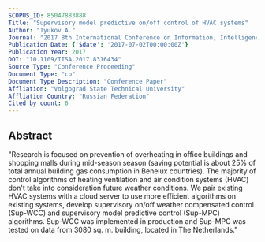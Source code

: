 ```yaml
---
SCOPUS_ID: 85047883888
Title: "Supervisory model predictive on/off control of HVAC systems"
Author: "Tyukov A."
Journal: "2017 8th International Conference on Information, Intelligence, Systems and Applications, IISA 2017"
Publication Date: {'$date': '2017-07-02T00:00:00Z'}
Publication Year: 2017
DOI: "10.1109/IISA.2017.8316434"
Source Type: "Conference Proceeding"
Document Type: "cp"
Document Type Description: "Conference Paper"
Affliation: "Volgograd State Technical University"
Affliation Country: "Russian Federation"
Cited by count: 6
---
```


## Abstract
"Research is focused on prevention of overheating in office buildings and shopping malls during mid-season season (saving potential is about 25% of total annual building gas consumption in Benelux countries). The majority of control algorithms of heating ventilation and air condition systems (HVAC) don't take into consideration future weather conditions. We pair existing HVAC systems with a cloud server to use more efficient algorithms on existing systems, develop supervisory on/off weather compensated control (Sup-WCC) and supervisory model predictive control (Sup-MPC) algorithms. Sup-WCC was implemented in production and Sup-MPC was tested on data from 3080 sq. m. building, located in The Netherlands."
